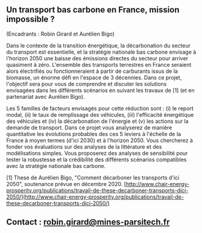 ## Un transport bas carbone en France, mission impossible ?

(Encadrants : Robin Girard et Aurélien Bigo)

Dans le contexte de la transition énergétique, la décarbonation du
secteur du transport est essentielle, et la stratégie nationale bas
carbone envisage à l'horizon 2050 une baisse des émissions directes du
secteur pour arriver quasiment à zéro. L'ensemble des transports
terrestres en France seraient alors électrifiés ou fonctionneraient à
partir de carburants issus de la biomasse, un énorme défi en l'espace de
3 décennies. Dans ce projet, l'objectif sera pour vous de comprendre et
discuter les solutions envisagées dans les différents scénarios en
suivant les travaux de \[1\] (et en partenariat avec Aurélien Bigo).

Les 5 familles de facteurs envisagés pour cette réduction sont : (i) le
report modal, (ii) le taux de remplissage des véhicules, (iii)
l'efficacité énergétique des véhicules et (iv) la décarbonation de
l'énergie et (v) les actions sur la demande de transport. Dans ce projet
vous analyserez de manière quantitative les évolutions probables des ces
5 leviers à l'échelle de la France à moyen termes (d'ici 2030) et à
l'horizon 2050. Vous chercherez à fonder vos évaluations sur des
analyses de la littérature et des modélisations simples. Vous proposerez
des analyses de sensibilité pour tester la robustesse et la crédibilité
des différents scénarios compatibles avec la stratégie nationale bas
carbone.

\[1\] These de Aurélien Bigo, "Comment décarboner les transports d'ici
2050", soutenance prévue en décembre 2020.
[http://www.chair-energy-prosperity.org/publications/travail-de-these-decarboner-transports-dici-2050/](http://www.chair-energy-prosperity.org/publications/travail-de-these-decarboner-transports-dici-2050/)

## Contact : robin.girard@mines-parsitech.fr
